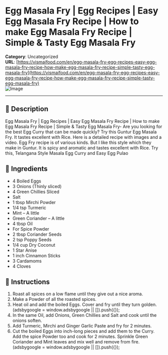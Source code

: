 # Egg Masala Fry | Egg Recipes | Easy Egg Masala Fry Recipe | How to make Egg Masala Fry Recipe | Simple & Tasty Egg Masala Fry

**Category**: Uncategorized  
**URL**: [https://vismaifood.com/en/egg-masala-fry-egg-recipes-easy-egg-masala-fry-recipe-how-make-egg-masala-fry-recipe-simple-tasty-egg-masala-fry](https://vismaifood.com/en/egg-masala-fry-egg-recipes-easy-egg-masala-fry-recipe-how-make-egg-masala-fry-recipe-simple-tasty-egg-masala-fry)  
![Image](https://vismaifood.com/storage/app/uploads/public/226/d35/320/thumb__1200_0_0_0_auto.jpg)

---

## 📝 Description
Egg Masala Fry | Egg Recipes | Easy Egg Masala Fry Recipe | How to make Egg Masala Fry Recipe | Simple & Tasty Egg Masala Fry- Are you looking for the best Egg Curry that can be made quickly? Try this Guntur Egg Masala Fry. It tastes excellent with Rice. Here is a detailed recipe with images and a video. Egg Fry recipe is of various kinds. But I like this style which they make in Guntur. It is spicy and aromatic and tastes excellent with Rice. Try this, Telangana Style Masala Egg Curry and Easy Egg Pulao



## 🧂 Ingredients
- 4 Boiled Eggs
- 3 Onions (Thinly sliced)
- 4 Green Chillies Sliced
- Salt
- 1 tbsp Mirchi Powder
- 1/4 tsp Turmeric
- Mint – A little
- Green Coriander – A little
- 4 tbsp Oil
- For Spice Powder
- 2 tbsp Coriander Seeds
- 2 tsp Poppy Seeds
- 1/4 cup Dry Coconut
- 1 Star Anise
- 1 inch Cinnamon Sticks
- 3 Cardamoms
- 4 Cloves

## 🍳 Instructions
1. Roast all spices on a low flame until they give out a nice aroma.
2. Make a Powder of all the roasted spices.
3. Heat oil and add the boiled Eggs. Cover and fry until they turn golden. (adsbygoogle = window.adsbygoogle || []).push({});
4. In the same Oil, add Onions, Green Chillies and Salt and cook until the onions soften.
5. Add Turmeric, Mirchi and Ginger Garlic Paste and fry for 2 minutes.
6. Cut the boiled Eggs into inch-long pieces and add them to the Curry. Add the spice Powder too and cook for 2 minutes. Sprinkle Green Coriander and Mint leaves and mix well and remove from fire. (adsbygoogle = window.adsbygoogle || []).push({});


